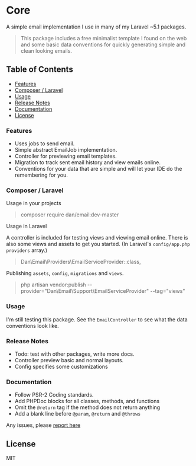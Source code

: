 # Core

A simple email implementation I use in many of my Laravel ~5.1 packages. 

> This package includes a free minimalist template I found on the web and some
basic data conventions for quickly generating simple and clean looking emails.


## Table of Contents

- [Features](#features)
- [Composer / Laravel](#including)
- [Usage](#usage)
- [Release Notes](#notes)
- [Documentation](#documentation)
- [License](#license)


### Features <a name="features"></a>

- Uses jobs to send email.
- Simple abstract EmailJob implementation.
- Controller for previewing email templates.
- Migration to track sent email history and view emails online.
- Conventions for your data that are simple and will let your IDE do the remembering for you.

### Composer / Laravel <a name="including"></a>

Usage in your projects

> composer require dan/email:dev-master

Usage in Laravel

A controller is included for testing views and viewing email online. There is 
also some views and assets to get you started. (In Laravel's `config/app.php` 
`providers` array.)

> Dan\Email\Providers\EmailServiceProvider::class,

Publishing `assets`, `config`, `migrations` and `views`.

> php artisan vendor:publish --provider="Dan\Email\Support\EmailServiceProvider" --tag="views"


### Usage <a name="usage"></a>

I'm still testing this package. See the `EmailController` to see what the data 
conventions look like.


### Release Notes<a name="notes"></a>

- Todo: test with other packages, write more docs.
- Controller preview basic and normal layouts.
- Config specifies some customizations


### Documentation<a name="documentation"></a>

- Follow PSR-2 Coding standards.
- Add PHPDoc blocks for all classes, methods, and functions
- Omit the `@return` tag if the method does not return anything
- Add a blank line before `@param`, `@return` and `@throws`

Any issues, please [report here](https://github.com/danrichards/email/issues)


## License<a name="license"></a>

MIT